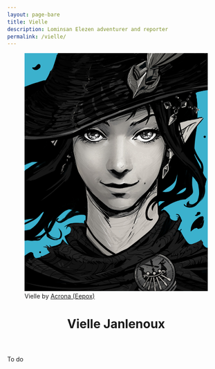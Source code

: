 ```yaml
---
layout: page-bare
title: Vielle
description: Lominsan Elezen adventurer and reporter
permalink: /vielle/
---
```


<figure class="character-portrait">
<img src="/assets/portraits/vielle.jpg" /><figcaption>Vielle by <a href="https://twitter.com/eepoxdraws">Acrona (Eepox)</a></figcaption></figure>
<header class="post-header">
<h1 class="post-title">Vielle Janlenoux</h1>
</header>

To do
